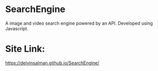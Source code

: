 # SearchEngine
A image and video search engine powered by an API. Developed using Javascript.



# Site Link:
https://delvinsalman.github.io/SearchEngine/ 
